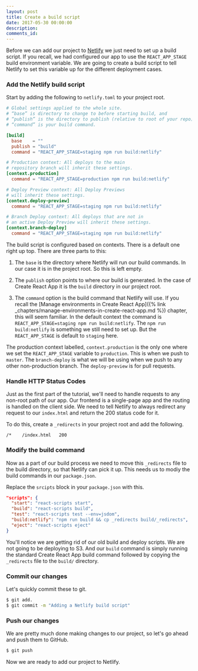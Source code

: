 ```yaml
---
layout: post
title: Create a build script
date: 2017-05-30 00:00:00
description:
comments_id:
---
```


Before we can add our project to [Netlify](https://www.netlify.com) we just need to set up a build script. If you recall, we had configured our app to use the `REACT_APP_STAGE` build environment variable. We are going to create a build script to tell Netlify to set this variable up for the different deployment cases.

### Add the Netlify build script

Start by adding the following to `netlify.toml` to your project root.

``` toml
# Global settings applied to the whole site.
# “base” is directory to change to before starting build, and
# “publish” is the directory to publish (relative to root of your repo).
# “command” is your build command.

[build]
  base    = ""
  publish = "build"
  command = "REACT_APP_STAGE=staging npm run build:netlify"

# Production context: All deploys to the main
# repository branch will inherit these settings.
[context.production]
  command = "REACT_APP_STAGE=production npm run build:netlify"

# Deploy Preview context: All Deploy Previews
# will inherit these settings.
[context.deploy-preview]
  command = "REACT_APP_STAGE=staging npm run build:netlify"

# Branch Deploy context: All deploys that are not in
# an active Deploy Preview will inherit these settings.
[context.branch-deploy]
  command = "REACT_APP_STAGE=staging npm run build:netlify"
```

The build script is configured based on contexts. There is a default one right up top. There are three parts to this:

1. The `base` is the directory where Netlify will run our build commands. In our case it is in the project root. So this is left empty.

2. The `publish` option points to where our build is generated. In the case of Create React App it is the `build` directory in our project root.

3. The `command` option is the build command that Netlify will use. If you recall the [Manage environments in Create React App]({% link _chapters/manage-environments-in-create-react-app.md %}) chapter, this will seem familiar. In the default context the command is `REACT_APP_STAGE=staging npm run build:netlify`. The `npm run build:netlify` is something we still need to set up. But the `REACT_APP_STAGE` is default to `staging` here.

The production context labelled, `context.production` is the only one where we set the `REACT_APP_STAGE` variable to `production`. This is when we push to `master`. The `branch-deploy` is what we will be using when we push to any other non-production branch. The `deploy-preview` is for pull requests.

### Handle HTTP Status Codes

Just as the first part of the tutorial, we'll need to handle requests to any non-root path of our app. Our frontend is a single-page app and the routing is handled on the client side. We need to tell Netlify to always redirect any request to our `index.html` and return the 200 status code for it.

To do this, create a `_redirects` in your project root and add the following.

```
/*    /index.html   200
```

### Modify the build command

Now as a part of our build process we need to move this `_redirects` file to the build directory, so that Netlify can pick it up. This needs us to modiy the build commands in our `package.json`.

Replace the `srcipts` block in your `package.json` with this.

``` json
"scripts": {
  "start": "react-scripts start",
  "build": "react-scripts build",
  "test": "react-scripts test --env=jsdom",
  "build:netlify": "npm run build && cp _redirects build/_redirects",
  "eject": "react-scripts eject"
}
```

You'll notice we are getting rid of our old build and deploy scripts. We are not going to be deploying to S3. And our `build` command is simply running the standard Create React App build command followed by copying the `_redirects` file to the `build/` directory.

### Commit our changes

Let's quickly commit these to git.

``` bash
$ git add.
$ git commit -m "Adding a Netlify build script"
```

### Push our changes

We are pretty much done making changes to our project, so let's go ahead and push them to GitHub.

``` bash
$ git push
```

 Now we are ready to add our project to Netlify. 
